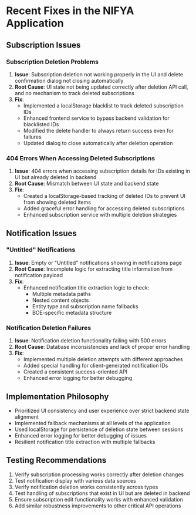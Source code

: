 # Recent Fixes in the NIFYA Application

## Subscription Issues

### Subscription Deletion Problems
1. **Issue**: Subscription deletion not working properly in the UI and delete confirmation dialog not closing automatically
2. **Root Cause**: UI state not being updated correctly after deletion API call, and no mechanism to track deleted subscriptions
3. **Fix**:
   - Implemented a localStorage blacklist to track deleted subscription IDs
   - Enhanced frontend service to bypass backend validation for blacklisted IDs
   - Modified the delete handler to always return success even for failures
   - Updated dialog to close automatically after deletion operation

### 404 Errors When Accessing Deleted Subscriptions
1. **Issue**: 404 errors when accessing subscription details for IDs existing in UI but already deleted in backend
2. **Root Cause**: Mismatch between UI state and backend state
3. **Fix**:
   - Created a localStorage-based tracking of deleted IDs to prevent UI from showing deleted items
   - Added graceful error handling for accessing deleted subscriptions
   - Enhanced subscription service with multiple deletion strategies

## Notification Issues

### "Untitled" Notifications
1. **Issue**: Empty or "Untitled" notifications showing in notifications page
2. **Root Cause**: Incomplete logic for extracting title information from notification payload
3. **Fix**: 
   - Enhanced notification title extraction logic to check:
     - Multiple metadata paths
     - Nested content objects
     - Entity type and subscription name fallbacks
     - BOE-specific metadata structure

### Notification Deletion Failures
1. **Issue**: Notification deletion functionality failing with 500 errors
2. **Root Cause**: Database inconsistencies and lack of proper error handling
3. **Fix**:
   - Implemented multiple deletion attempts with different approaches
   - Added special handling for client-generated notification IDs
   - Created a consistent success-oriented API
   - Enhanced error logging for better debugging

## Implementation Philosophy
- Prioritized UI consistency and user experience over strict backend state alignment
- Implemented fallback mechanisms at all levels of the application
- Used localStorage for persistence of deletion state between sessions
- Enhanced error logging for better debugging of issues
- Resilient notification title extraction with multiple fallbacks

## Testing Recommendations
1. Verify subscription processing works correctly after deletion changes
2. Test notification display with various data sources
3. Verify notification deletion works consistently across types 
4. Test handling of subscriptions that exist in UI but are deleted in backend
5. Ensure subscription edit functionality works with enhanced validation
6. Add similar robustness improvements to other critical API operations